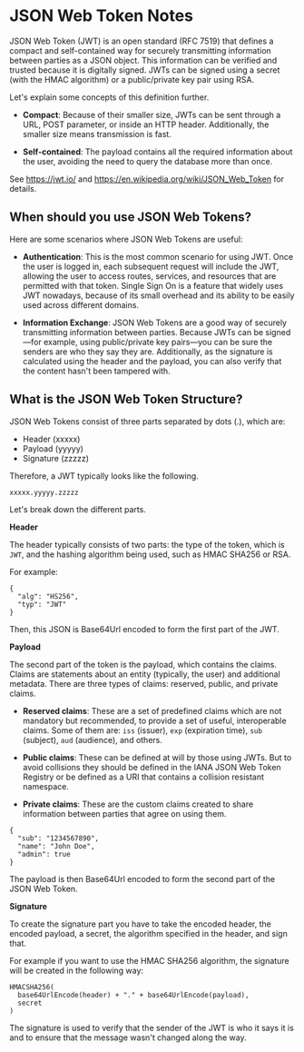 # JSON Web Token Notes

JSON Web Token (JWT) is an open standard (RFC 7519) that defines a compact and
self-contained way for securely transmitting information between parties as a
JSON object.  This information can be verified and trusted because it is
digitally signed.  JWTs can be signed using a secret (with the HMAC algorithm)
or a public/private key pair using RSA.

Let's explain some concepts of this definition further.

* **Compact**: Because of their smaller size, JWTs can be sent through a URL,
  POST parameter, or inside an HTTP header.  Additionally, the smaller size
  means transmission is fast.

* **Self-contained**: The payload contains all the required information about
  the user, avoiding the need to query the database more than once.

See https://jwt.io/ and https://en.wikipedia.org/wiki/JSON_Web_Token for 
details.

## When should you use JSON Web Tokens?

Here are some scenarios where JSON Web Tokens are useful:

* **Authentication**: This is the most common scenario for using JWT.  Once the
  user is logged in, each subsequent request will include the JWT, allowing the
  user to access routes, services, and resources that are permitted with that
  token.  Single Sign On is a feature that widely uses JWT nowadays, because of
  its small overhead and its ability to be easily used across different domains.

* **Information Exchange**: JSON Web Tokens are a good way of securely
  transmitting information between parties.  Because JWTs can be signed—for
  example, using public/private key pairs—you can be sure the senders are who
  they say they are.  Additionally, as the signature is calculated using the
  header and the payload, you can also verify that the content hasn't been
  tampered with.


## What is the JSON Web Token Structure?

JSON Web Tokens consist of three parts separated by dots (.), which are:

* Header (xxxxx)
* Payload (yyyyy)
* Signature (zzzzz)

Therefore, a JWT typically looks like the following.

`xxxxx.yyyyy.zzzzz`

Let's break down the different parts.

**Header**

The header typically consists of two parts: the type of the token, which is
`JWT`, and the hashing algorithm being used, such as HMAC SHA256 or RSA.

For example:

```json5
{
  "alg": "HS256",
  "typ": "JWT"
}
```

Then, this JSON is Base64Url encoded to form the first part of the JWT.

**Payload**

The second part of the token is the payload, which contains the claims.
Claims are statements about an entity (typically, the user) and additional
metadata.  There are three types of claims: reserved, public, and private
claims.

* **Reserved claims**: These are a set of predefined claims which are not
  mandatory but recommended, to provide a set of useful, interoperable claims.
  Some of them are: `iss` (issuer), `exp` (expiration time), `sub` (subject),
  `aud` (audience), and others.

* **Public claims**: These can be defined at will by those using JWTs.  But to
  avoid collisions they should be defined in the IANA JSON Web Token Registry
  or be defined as a URI that contains a collision resistant namespace.

* **Private claims**: These are the custom claims created to share information
  between parties that agree on using them.

```json5
{
  "sub": "1234567890",
  "name": "John Doe",
  "admin": true
}
```

The payload is then Base64Url encoded to form the second part of the JSON Web
Token.

**Signature**

To create the signature part you have to take the encoded header, the encoded
payload, a secret, the algorithm specified in the header, and sign that.

For example if you want to use the HMAC SHA256 algorithm, the signature will
be created in the following way:

```
HMACSHA256(
  base64UrlEncode(header) + "." + base64UrlEncode(payload),
  secret
)
```

The signature is used to verify that the sender of the JWT is who it says it
is and to ensure that the message wasn't changed along the way.
